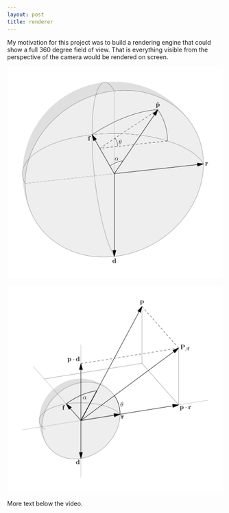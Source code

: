 ```yaml
---
layout: post
title: renderer
---
```


My motivation for this project was to build a rendering engine that could show a full 360 degree field of view. That is everything visible from the perspective of the camera would be rendered on screen.


<!-- {% include video.html
    video="/resources/rendering/output-420.mp4"
    attributes="controls loop playsinline"
    caption="Some text to describe the video"
%} -->

![small-diagram](/resources/renderer/diagram-small-o.svg)

![large-diagram](/resources/renderer/diagram-large-o.svg)

More text below the video.

